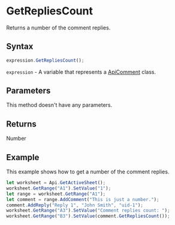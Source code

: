 # GetRepliesCount

Returns a number of the comment replies.

## Syntax

```javascript
expression.GetRepliesCount();
```

`expression` - A variable that represents a [ApiComment](../ApiComment.md) class.

## Parameters

This method doesn't have any parameters.

## Returns

Number

## Example

This example shows how to get a number of the comment replies.

```javascript editor-xlsx
let worksheet = Api.GetActiveSheet();
worksheet.GetRange("A1").SetValue("1");
let range = worksheet.GetRange("A1");
let comment = range.AddComment("This is just a number.");
comment.AddReply("Reply 1", "John Smith", "uid-1");
worksheet.GetRange("A3").SetValue("Comment replies count: ");
worksheet.GetRange("B3").SetValue(comment.GetRepliesCount());
```
